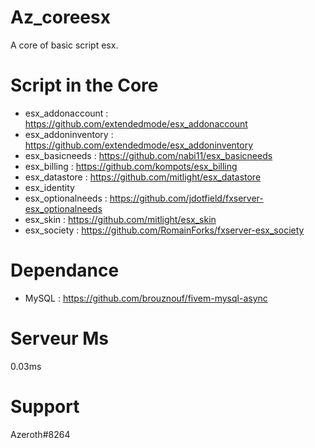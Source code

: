 # Az_coreesx
A core of basic script esx.

# Script in the Core

- esx_addonaccount : https://github.com/extendedmode/esx_addonaccount
- esx_addoninventory : https://github.com/extendedmode/esx_addoninventory
- esx_basicneeds : https://github.com/nabi11/esx_basicneeds
- esx_billing : https://github.com/kompots/esx_billing
- esx_datastore : https://github.com/mitlight/esx_datastore
- esx_identity
- esx_optionalneeds : https://github.com/jdotfield/fxserver-esx_optionalneeds
- esx_skin : https://github.com/mitlight/esx_skin
- esx_society : https://github.com/RomainForks/fxserver-esx_society

# Dependance

- MySQL : https://github.com/brouznouf/fivem-mysql-async

# Serveur Ms

0.03ms

# Support
Azeroth#8264
